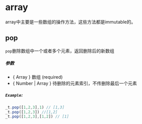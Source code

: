 # array
array中主要是一些数组的操作方法，这些方法都是immutable的。

## pop
`pop`删除数组中一个或者多个元素，返回删除后的新数组
##### 参数
* { Array } 数组  (required)
* { Number \| Array } 待删除的元素索引，不传删除最后一个元素
##### `Example`:
```js
_t.pop([1,2,3],1) // [1,3]
_t.pop([1,2,3]) //[1,2]
_t.pop([1,2,3],[1,2]) // [1]   
```

